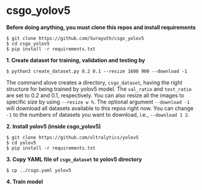 # csgo_yolov5
**Before doing anything, you must clone this repos and install requirements**
```
$ git clone https://github.com/Surayuth/csgo_yolov5
$ cd csgo_yolov5
$ pip install -r requirements.txt
```
**1. Create dataset for training, validation and testing by**
```
$ python3 create_dataset.py 0.2 0.1 --resize 1600 900 --download -1
```
The command alove creates a directory, `csgo_dataset`, having the right structure for being trained by yolov5 model. The `val_ratio` and `test_ratio` are set to 0.2 and 0.1, respectively. You can also resize all the images to specific size by using `--resize w h`. The optional argument `--download -1` will download all datasets
available to this repos right now. You can change `-1` to the numbers of datasets you want to download, i.e., `--download 1 2`.

**2. Install yolov5 (inside csgo_yolov5)**
```
$ git clone https://github.com/ultralytics/yolov5 
$ cd yolov5
$ pip install -r requirements.txt  
```
**3. Copy YAML file of `csgo_dataset` to yolov5 directory**
```
$ cp ../csgo.yaml yolov5
```
**4. Train model**
